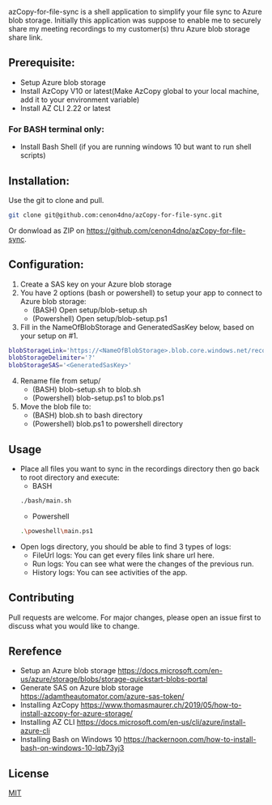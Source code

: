 azCopy-for-file-sync is a shell application to simplify your file sync to Azure blob storage.
Initially this application was suppose to enable me to securely share my meeting recordings to my customer(s) thru Azure blob storage share link.

## Prerequisite:
- Setup Azure blob storage
- Install AzCopy V10 or latest(Make AzCopy global to your local machine, add it to your environment variable)
- Install AZ CLI 2.22 or latest
### For BASH terminal only:
- Install Bash Shell (if you are running windows 10 but want to run shell scripts)

## Installation:
Use the git to clone and pull.
```bash
git clone git@github.com:cenon4dno/azCopy-for-file-sync.git
```
Or donwload as ZIP on https://github.com/cenon4dno/azCopy-for-file-sync.

## Configuration:
1. Create a SAS key on your Azure blob storage      
2. You have 2 options (bash or powershell) to setup your app to connect to Azure blob storage:
    - (BASH) Open setup/blob-setup.sh 
    - (Powershell) Open setup/blob-setup.ps1
3. Fill in the NameOfBlobStorage and GeneratedSasKey below, based on your setup on #1. 
```bash
blobStorageLink='https://<NameOfBlobStorage>.blob.core.windows.net/recordings'
blobStorageDelimiter='?'
blobStorageSAS='<GeneratedSasKey>'
```
4. Rename file from setup/
    - (BASH) blob-setup.sh to blob.sh
    - (Powershell) blob-setup.ps1 to blob.ps1
5. Move the blob file to:
    - (BASH) blob.sh to bash directory
    - (Powershell) blob.ps1 to powershell directory

## Usage
- Place all files you want to sync in the recordings directory then go back to root directory and execute:
    - BASH
    ```bash
    ./bash/main.sh
    ```
    - Powershell
    ```bash
    .\poweshell\main.ps1
    ```
- Open logs directory, you should be able to find 3 types of logs:
    - FileUrl logs: You can get every files link share url here.
    - Run logs: You can see what were the changes of the previous run.
    - History logs: You can see activities of the app.

## Contributing
Pull requests are welcome. For major changes, please open an issue first to discuss what you would like to change.

## Rerefence
- Setup an Azure blob storage https://docs.microsoft.com/en-us/azure/storage/blobs/storage-quickstart-blobs-portal
- Generate SAS on Azure blob storage https://adamtheautomator.com/azure-sas-token/
- Installing AzCopy https://www.thomasmaurer.ch/2019/05/how-to-install-azcopy-for-azure-storage/
- Installing AZ CLI https://docs.microsoft.com/en-us/cli/azure/install-azure-cli
- Installing Bash on Windows 10 https://hackernoon.com/how-to-install-bash-on-windows-10-lqb73yj3

## License
[MIT](https://choosealicense.com/licenses/mit/)
